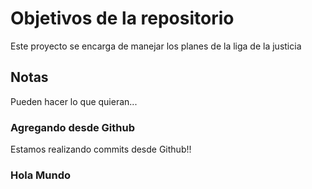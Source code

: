 # Objetivos de la repositorio

Este proyecto se encarga de manejar los planes de la liga de la justicia


## Notas
Pueden hacer lo que quieran...

### Agregando desde Github
Estamos realizando commits desde Github!!

### Hola Mundo

